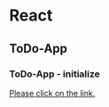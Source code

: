 # React

## ToDo-App

### ToDo-App - initialize

[Please click on the link.](https://wondonghwi.github.io/ToDo-App)